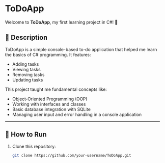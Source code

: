 # ToDoApp

Welcome to **ToDoApp**, my first learning project in C#! 🎉

## 📖 Description

ToDoApp is a simple console-based to-do application that helped me learn the basics of C# programming. It features:
- Adding tasks
- Viewing tasks
- Removing tasks
- Updating tasks

This project taught me fundamental concepts like:
- Object-Oriented Programming (OOP)
- Working with interfaces and classes
- Basic database integration with SQLite
- Managing user input and error handling in a console application

---

## 🚀 How to Run

1. Clone this repository:
   ```bash
   git clone https://github.com/your-username/ToDoApp.git
